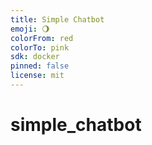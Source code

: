 ```yaml
---
title: Simple Chatbot
emoji: 🌖
colorFrom: red
colorTo: pink
sdk: docker
pinned: false
license: mit
---
```


# simple_chatbot
